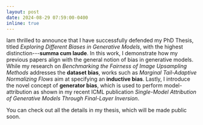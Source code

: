 ```yaml
---
layout: post
date: 2024-08-29 07:59:00-0400
inline: true
---
```


 Iam thrilled to announce that I have successfully defended my PhD Thesis, titled *Exploring Different Biases in Generative Models*, with the highest distinction---**summa cum laude**.
In this work, I demonstrate how my previous papers align with the general notion of bias in generative models. While my research on *Benchmarking the Fairness of Image Upsampling Methods* addresses the **dataset bias**, works such as *Marginal Tail-Adaptive Normalizing Flows* aim at specifying an **inductive bias**. Lastly, I introduce the novel concept of **generator bias**, which is used to perform model-attribution as shown in my recent ICML publication *Single-Model Attribution of Generative Models Through Final-Layer Inversion*.

You can check out all the details in my thesis, which will be made public soon.
